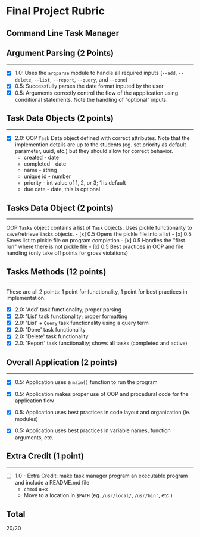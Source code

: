 # Final Project Rubric #
## Command Line Task Manager 

## Argument Parsing (2 Points)
-------------------
- [x] 1.0: Uses the `argparse` module to handle all required inputs (`--add`, `--delete`, `--list`, `--report`, `--query`, and `--done`)
- [x] 0.5: Successfully parses the date format inputed by the user
- [x] 0.5: Arguments correctly control the flow of the appplication using conditional statements. Note the handling of "optional" inputs.

## Task Data Objects (2 points)
-------------------------------
- [x] 2.0: OOP `Task` Data object defined with correct attributes. Note that the implemention details are up to the students (eg. set priority as default parameter, uuid, etc.) but they should allow for correct behavior.
    - created - date
    - completed - date
    - name - string
    - unique id - number
    - priority - int value of 1, 2, or 3; 1 is default
    - due date - date, this is optional

## Tasks Data Object (2 points)
--------------------------------
OOP `Tasks` object contains a list of `Task` objects. Uses pickle functionality to save/retrieve `Tasks` objects.
    - [x] 0.5 Opens the pickle file into a list
    - [x] 0.5 Saves list to pickle file on program completion
    - [x] 0.5 Handles the "first run" where there is not pickle file
    - [x] 0.5 Best practices in OOP and file handling (only take off points for gross violations)

## Tasks Methods (12 points)
--------------------------------
These are all 2 points: 1 point for functionality, 1 point for best practices in implementation.
- [x] 2.0: 'Add' task functionality; proper parsing
- [x] 2.0: 'List' task functionality; proper formatting
- [x] 2.0: 'List' + `Query` task functionality using a query term
- [x] 2.0: 'Done' task functionality
- [x] 2.0: 'Delete' task functionality
- [x] 2.0: 'Report' task functionality; shows all tasks (completed and active)
   
## Overall Application (2 points)
--------------------------
- [x] 0.5: Application uses a `main()` function to run the program
- [x] 0.5: Application makes proper use of OOP and procedural code for the application flow
- [x] 0.5: Application uses best practices in code layout and organization (ie. modules)
- [x] 0.5: Application uses best practices in variable names, function arguments, etc.


## Extra Credit  (1 point)
--------------------------
- [ ] 1.0 - Extra Credit: make task manager program an executable program and include a README.md file
    - `chmod` a+x 
    - Move to a location in `$PATH` (eg. `/usr/local/`, `/usr/bin'`, etc.)

Total
-----
20/20
